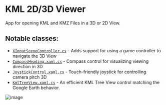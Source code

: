 # KML 2D/3D Viewer

App for opening KML and KMZ Files in a 3D or 2D View.

## Notable classes:

* [`XInputSceneController.cs`](XInputHelper/XInputSceneController.cs) - Adds support for using a game controller to navigate the 3D View
* [`CompassHeading.xaml.cs`](KmlViewer.Windows/CompassHeading.xaml.cs) - Compass control for visualizing viewing direction in 3D
* [`JoystickControl.xaml.cs`](KmlViewer.Windows/JoystickControl.xaml.cs) - Touch-friendly joystick for controlling camera pitch 3D
* [`KmlTreeView.xaml.cs`](KmlViewer.Windows/KmlTreeView.xaml.cs) - An efficient KML Tree View control matching the Google Earth behavior.

![image](https://github.com/user-attachments/assets/54683dce-6cda-438a-9f01-9a9878f84197)



